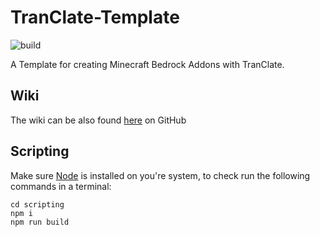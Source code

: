 # TranClate-Template

![build](https://github.com/TimoliaCreative/TranClate-Template/actions/workflows/gradle_build.yml/badge.svg)

A Template for creating Minecraft Bedrock Addons with TranClate.

## Wiki

The wiki can be also found [here](https://timoliacreative.github.io/#/) on GitHub

## Scripting

Make sure [Node](https://nodejs.org/) is installed on you're system, to check run the following commands in a terminal:

````shell
cd scripting
npm i
npm run build
````
